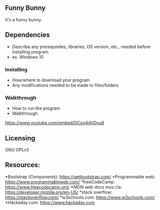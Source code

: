 ## Funny Bunny

It's a funny bunny.
    
    
## Dependencies
    
  * Describe any prerequisites, libraries, OS version, etc., needed before installing program.
  * ex. Windows 10
    
### Installing
    
  * How/where to download your program
  * Any modifications needed to be made to files/folders
    
### Walkthrough
    
  * How to run the program
  * Walkthrough
    
https://www.youtube.com/embed/DCoo4dVDvu8
    
## Licensing
GNU GPLv3
    
## Resources:
    
*Bootstrap (Components):  https://getbootstrap.com/
*Programmable web: https://www.programmableweb.com/
*freeCodeCamp: https://www.freecodecamp.org/
*MDN web docs moz://a: https://developer.mozilla.org/en-US/
*stack overflow: https://stackoverflow.com/
*w3schools.com: https://www.w3schools.com/
*Hackaday.com: https://www.hackaday.com
